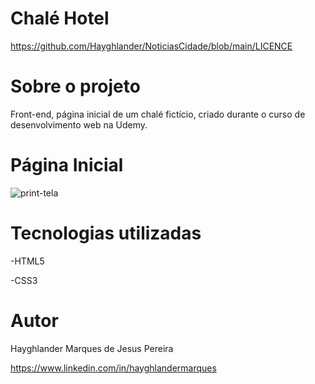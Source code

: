 # Chalé Hotel

https://github.com/Hayghlander/NoticiasCidade/blob/main/LICENCE

# Sobre o projeto

Front-end, página inicial de um chalé fictício, criado durante o curso de desenvolvimento web na Udemy.

# Página Inicial

![print-tela](https://user-images.githubusercontent.com/113555075/199649312-4a1f4ea3-1a77-47fe-9040-2a1d91dffc95.png)

# Tecnologias utilizadas

-HTML5

-CSS3

# Autor

Hayghlander Marques de Jesus Pereira

https://www.linkedin.com/in/hayghlandermarques
